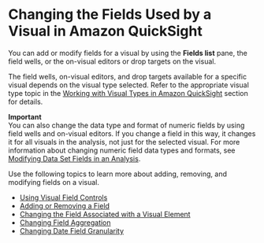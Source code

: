 # Changing the Fields Used by a Visual in Amazon QuickSight<a name="changing-visual-fields"></a>

You can add or modify fields for a visual by using the **Fields list** pane, the field wells, or the on\-visual editors or drop targets on the visual\. 

The field wells, on\-visual editors, and drop targets available for a specific visual depends on the visual type selected\. Refer to the appropriate visual type topic in the [Working with Visual Types in Amazon QuickSight](working-with-visual-types.md) section for details\.

**Important**  
You can also change the data type and format of numeric fields by using field wells and on\-visual editors\. If you change a field in this way, it changes it for all visuals in the analysis, not just for the selected visual\. For more information about changing numeric field data types and formats, see [Modifying Data Set Fields in an Analysis](modifying-data-set-fields-in-an-analysis.md)\.

Use the following topics to learn more about adding, removing, and modifying fields on a visual\.


+ [Using Visual Field Controls](using-visual-field-controls.md)
+ [Adding or Removing a Field](adding-or-removing-a-field.md)
+ [Changing the Field Associated with a Visual Element](changing-a-field-association.md)
+ [Changing Field Aggregation](changing-field-aggregation.md)
+ [Changing Date Field Granularity](changing-date-field-granularity.md)